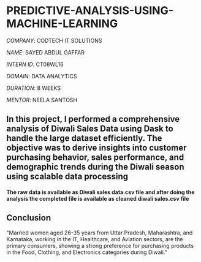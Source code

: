 # PREDICTIVE-ANALYSIS-USING-MACHINE-LEARNING

*COMPANY*: CODTECH IT SOLUTIONS

*NAME*: SAYED ABDUL GAFFAR

*INTERN ID*: CT08WL16

*DOMAIN*: DATA ANALYTICS

*DURATION*: 8 WEEKS

*MENTOR*: NEELA SANTOSH

## In this project, I performed a comprehensive analysis of Diwali Sales Data using Dask to handle the large dataset efficiently. The objective was to derive insights into customer purchasing behavior, sales performance, and demographic trends during the Diwali season using scalable data processing

#### The raw data is available as Diwali sales data.csv file and after doing the analysis the completed file is available as cleaned diwali sales.csv file

## Conclusion
"Married women aged 26-35 years from Uttar Pradesh, Maharashtra, and Karnataka, working in the IT, Healthcare, and Aviation sectors, are the primary consumers, showing a strong preference for purchasing products in the Food, Clothing, and Electronics categories during Diwali."
